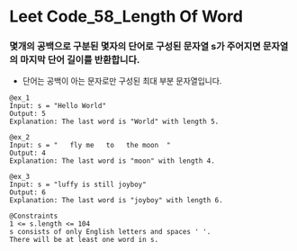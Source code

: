 # Leet Code_58_Length Of Word
### 몇개의 공백으로 구분된 몇자의 단어로 구성된 문자열 s가 주어지면 문자열의 마지막 단어 길이를 반환합니다.
* 단어는 공백이 아는 문자로만 구성된 최대 부분 문자열입니다.
```
@ex_1
Input: s = "Hello World"
Output: 5
Explanation: The last word is "World" with length 5.
```
```
@ex_2
Input: s = "   fly me   to   the moon  "
Output: 4
Explanation: The last word is "moon" with length 4.
```
```
@ex_3
Input: s = "luffy is still joyboy"
Output: 6
Explanation: The last word is "joyboy" with length 6.
```
```
@Constraints
1 <= s.length <= 104
s consists of only English letters and spaces ' '.
There will be at least one word in s.
```